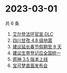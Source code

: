 # 2023-03-01

共 6 条

<!-- BEGIN ZHIHUSEARCH -->
<!-- 最后更新时间 Wed Mar 01 2023 19:11:39 GMT+0800 (China Standard Time) -->
1. [艾尔登法环官宣 DLC](https://www.zhihu.com/search?q=艾尔登法环官宣%20DLC)
1. [四川甘孜 4.8 级地震](https://www.zhihu.com/search?q=四川甘孜%204.8%20级地震)
1. [建议延长春节假期至 9 天](https://www.zhihu.com/search?q=建议延长春节假期至%209%20天)
1. [建议生育登记应全国统一](https://www.zhihu.com/search?q=建议生育登记应全国统一)
1. [原神 3.5 版本上线](https://www.zhihu.com/search?q=原神%203.5%20版本上线)
1. [宝可梦直面发布会](https://www.zhihu.com/search?q=宝可梦直面发布会)
<!-- END ZHIHUSEARCH -->
